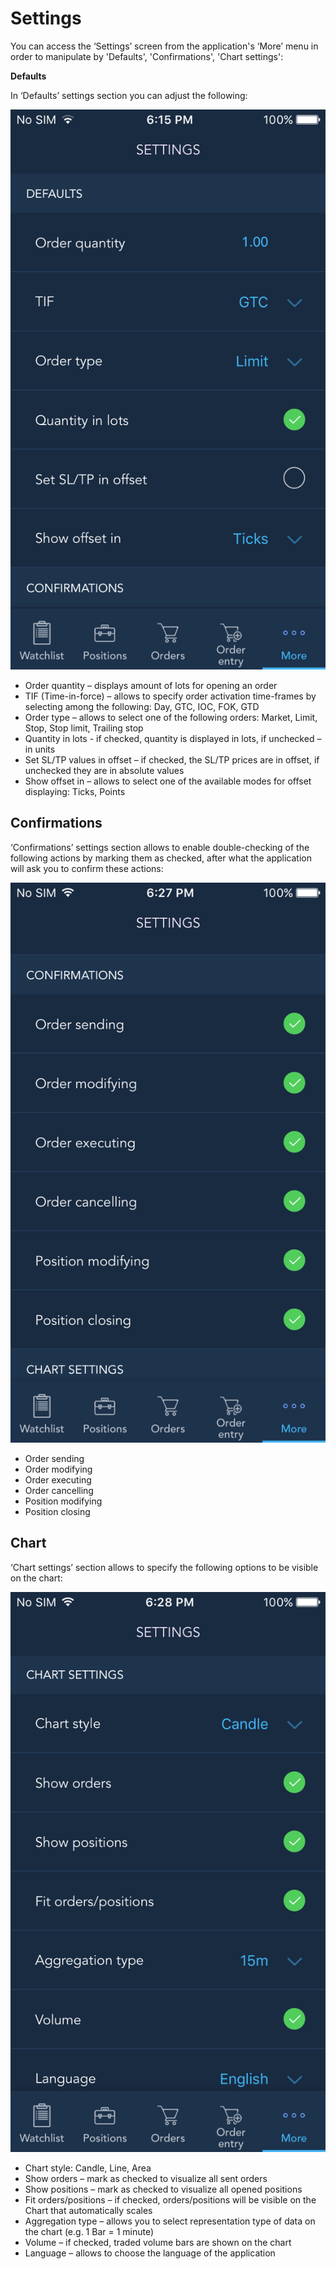 # Settings

You can access the ‘Settings’ screen from the application's ‘More’ menu in order to manipulate by 'Defaults', 'Confirmations', 'Chart settings':

**Defaults**

In ‘Defaults’ settings section you can adjust the following:

![](../../../.gitbook/assets/3-3%20%281%29.png)

* Order quantity – displays amount of lots for opening an order
* TIF \(Time-in-force\) – allows to specify order activation time-frames by selecting among the following: Day, GTC, IOC, FOK, GTD
* Order type – allows to select one of the following orders: Market, Limit, Stop, Stop limit, Trailing stop
* Quantity in lots - if checked, quantity is displayed in lots, if unchecked – in units
* Set SL/TP values in offset – if checked, the SL/TP prices are in offset, if unchecked they are in absolute values
* Show offset in – allows to select one of the available modes for offset displaying: Ticks, Points

## **Confirmations**

‘Confirmations’ settings section allows to enable double-checking of the following actions by marking them as checked, after what the application will ask you to confirm these actions:

![](../../../.gitbook/assets/4-2.png)

* Order sending
* Order modifying
* Order executing
* Order cancelling
* Position modifying
* Position closing

## **Chart**

‘Chart settings’ section allows to specify the following options to be visible on the chart:

![](../../../.gitbook/assets/5s.png)

* Chart style: Candle, Line, Area
* Show orders – mark as checked to visualize all sent orders
* Show positions – mark as checked to visualize all opened positions
* Fit orders/positions – if checked, orders/positions will be visible on the Chart that automatically scales
* Aggregation type – allows you to select representation type of data on the chart \(e.g. 1 Bar = 1 minute\)
* Volume – if checked, traded volume bars are shown on the chart
* Language – allows to choose the language of the application

